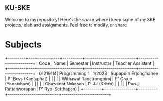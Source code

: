 ## KU-SKE

Welcome to my repository! Here's the space where i keep some of my SKE projects, elab and assignments. Feel free to modify, or share!

# Subjects
+---------+----------------+----------+--------------------------+------------------------+
|   Code  |      Name      | Semester |       Instructor        | Teacher Assistant      |
+---------+----------------+----------+--------------------------+------------------------+
| 01219114| Programming 1  | 1/2023   | Supaporn Erjongmanee    | P' Boss (Kantaphat)    |
|         |                |          | Withawat Tangtrongpiroj | P' Grace (Yanatchara)  |
|         |                |          | Chawanat Nakasan        | P' JJ (Krittin)        |
|         |                |          | Paruj Rattanworapan     | P' Ryo (Setthapon)     |
+---------+----------------+----------+--------------------------+------------------------+

